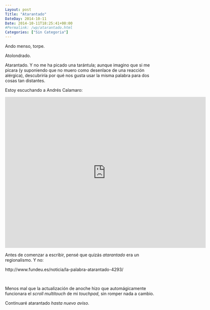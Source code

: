 ```yaml
---
Layout: post
Title: "Atarantado"
DateDay: 2014-10-11
Date: 2014-10-11T18:25:41+00:00
#Permalink: /wp/atarantado.html
Categories: ["Sin Categoria"]
---
```


<p>Ando menso, torpe.</p>
<p>Atolondrado.</p>
<p>Atarantado. Y no me ha picado una tarántula; aunque imagino que si me picara (y suponiendo que no muero como desenlace de una reacción alérgica), descubriría por qué nos gusta usar la misma palabra para dos cosas tan distantes.</p>
<p>Estoy escuchando a Andrés Calamaro:</p>
<div class="jetpack-video-wrapper"><iframe width="660" height="495" src="https://www.youtube.com/embed/UCF9oHXhDMU?feature=oembed" frameborder="0" allowfullscreen></iframe></div>
<p>Antes de comenzar a escribir, pensé que quizás <em>atarantado</em> era un regionalismo. Y no:</p>
<p>http://www.fundeu.es/noticia/la-palabra-atarantado-4293/</p>
<p>&nbsp;</p>
<p>Menos mal que la actualización de anoche hizo que automágicamente funcionara el <em>scroll</em><em> multitouch</em> de mi <em>touchpad</em>, sin romper nada a cambio.</p>
<p>Continuaré atarantado <em>hasta nuevo aviso</em>.</p>
